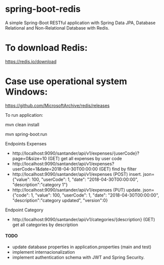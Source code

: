 # spring-boot-redis
A simple Spring-Boot RESTful application with Spring Data JPA, Database Relational and Non-Relational Database with Redis.

# To download Redis: 
https://redis.io/download

# Case use operational system Windows:
https://github.com/MicrosoftArchive/redis/releases

To run application: 

mvn clean install

mvn spring-boot:run

Endpoints Expenses

* http://localhost:9090/santander/api/v1/expenses/{userCode}?page=0&size=10 (GET) get all expenses by user code
* http://localhost:9090/santander/api/v1/expenses?userCode=1&date=2018-04-30T00:00:00 (GET) find by filter
* http://localhost:9090/santander/api/v1/expenses (POST) insert. json= {"value": 100, "userCode": 1, "date": "2018-04-30T00:00:00", "description":"category 1"}
* http://localhost:9090/santander/api/v1/expenses (PUT) update. json= {"code": 1, "value": 100, "userCode": 1, "date": "2018-04-30T00:00:00", "description":"category updated", "version":0}

Endpoint Category

* http://localhost:9090/santander/api/v1/categories/{description} (GET) get all categories by description

#### TODO
* update database properties in application.properties (main and test)
* implement internacionalization
* implement authentication schema with JWT and Spring Security.
